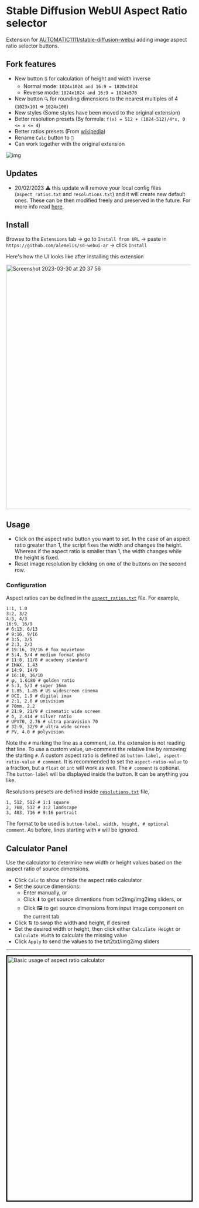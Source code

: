 # Stable Diffusion WebUI Aspect Ratio selector

Extension for [AUTOMATIC1111/stable-diffusion-webui](https://github.com/AUTOMATIC1111/stable-diffusion-webui.git) adding image aspect ratio selector buttons.


## Fork features

- New button `🔃` for calculation of height and width inverse
  - Normal mode: `1024x1024 and 16:9 = 1820x1024`
  - Reverse mode: `1024x1024 and 16:9 = 1024x576`
- New button `🔍` for rounding dimensions to the nearest multiples of 4 (`1023x101` => `1024x100`)
- New styles (Some styles have been moved to the original extension)
- Better resolution presets (By formula: `f(x) = 512 + (1024-512)/4*x, 0 <= x <= 4`)
- Better ratios presets (From [wikipedia](https://en.wikipedia.org/wiki/Aspect_ratio_(image)))
- Rename `Calc` button to `📐`
- Can work together with the original extension

![img](https://media.discordapp.net/attachments/1124020774055981108/1125719548587417630/image.png)


## Updates

- 20/02/2023 :warning: this update will remove your local config files (`aspect_ratios.txt` and `resolutions.txt`) and it will create new default ones. These can be then modified freely and preserved in the future. For more info read [here](https://github.com/alemelis/sd-webui-ar/issues/9).

## Install

Browse to the `Extensions` tab -> go to `Install from URL` -> paste in `https://github.com/alemelis/sd-webui-ar` -> click `Install`


Here's how the UI looks like after installing this extension

<img width="666" alt="Screenshot 2023-03-30 at 20 37 56" src="https://user-images.githubusercontent.com/4661737/228946744-dbffc4c6-8a3f-4a42-8e47-1056b3558afc.png">

## Usage

- Click on the aspect ratio button you want to set. In the case of an aspect ratio greater than 1, the script fixes the width and changes the height. Whereas if the aspect ratio is smaller than 1, the width changes while the height is fixed.
- Reset image resolution by clicking on one of the buttons on the second row.

### Configuration

Aspect ratios can be defined in the [`aspect_ratios.txt`](https://github.com/silveroxides/sd-webui-aspect-ratio-assistant/blob/main/aspect_ratios.txt) file. For example,

```
1:1, 1.0
3:2, 3/2
4:3, 4/3
16:9, 16/9
# 6:13, 6/13
# 9:16, 9/16
# 3:5, 3/5
# 2:3, 2/3
# 19:16, 19/16 # fox movietone
# 5:4, 5/4 # medium format photo
# 11:8, 11/8 # academy standard
# IMAX, 1.43
# 14:9, 14/9
# 16:10, 16/10
# 𝜑, 1.6180 # golden ratio
# 5:3, 5/3 # super 16mm
# 1.85, 1.85 # US widescreen cinema
# DCI, 1.9 # digital imax
# 2:1, 2.0 # univisium
# 70mm, 2.2
# 21:9, 21/9 # cinematic wide screen
# δ, 2.414 # silver ratio
# UPV70, 2.76 # ultra panavision 70
# 32:9, 32/9 # ultra wide screen
# PV, 4.0 # polyvision
```

Note the `#` marking the line as a comment, i.e. the extension is not reading that line. To use a custom value, un-comment the relative line by removing the starting `#`.
A custom aspect ratio is defined as `button-label, aspect-ratio-value # comment`. It is recommended to set the `aspect-ratio-value` to a fraction, but a `float` or `int` will work as well. The `# comment` is optional.
The `button-label` will be displayed inside the button. It can be anything you like.

Resolutions presets are defined inside [`resolutions.txt`](https://github.com/silveroxides/sd-webui-aspect-ratio-assistant/blob/main/resolutions.txt) file,

```
1, 512, 512 # 1:1 square
2, 768, 512 # 3:2 landscape
3, 403, 716 # 9:16 portrait
```

The format to be used is `button-label, width, height, # optional comment`. As before, lines starting with `#` will be ignored.

## Calculator Panel
Use the calculator to determine new width or height values based on the aspect ratio of source dimensions.
- Click `Calc` to show or hide the aspect ratio calculator
- Set the source dimensions:
  - Enter manually, or
  - Click ⬇️ to get source dimentions from txt2img/img2img sliders, or
  - Click 🖼️ to get source dimensions from input image component on the current tab
- Click ⇅ to swap the width and height, if desired
- Set the desired width or height, then click either `Calculate Height` or `Calculate Width` to calculate the missing value
- Click `Apply` to send the values to the txt2txt/img2img sliders
---
<img width="666" style="border: solid 3px black;" alt="Basic usage of aspect ratio calculator" src="https://user-images.githubusercontent.com/121050401/229391634-4ec06027-e603-4672-bad9-ec77647b0941.gif">
